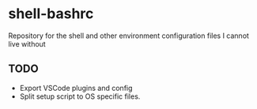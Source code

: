 # shell-bashrc
Repository for the shell and other environment configuration files I cannot live without

## TODO
- Export VSCode plugins and config
- Split setup script to OS specific files.
